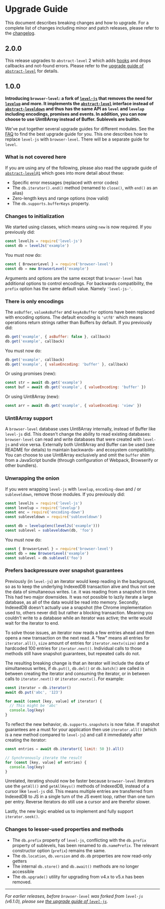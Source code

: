 # Upgrade Guide

This document describes breaking changes and how to upgrade. For a complete list of changes including minor and patch releases, please refer to the [changelog](CHANGELOG.md).

## 2.0.0

This release upgrades to `abstract-level` 2 which adds [hooks](https://github.com/Level/abstract-level#hooks) and drops callbacks and not-found errors. Please refer to the [upgrade guide of `abstract-level`](https://github.com/Level/abstract-level/blob/v2.0.0/UPGRADING.md) for details.

## 1.0.0

**Introducing `browser-level`: a fork of [`level-js`](https://github.com/Level/level-js) that removes the need for [`levelup`](https://github.com/Level/levelup) and more. It implements the [`abstract-level`](https://github.com/Level/abstract-level) interface instead of [`abstract-leveldown`](https://github.com/Level/abstract-leveldown) and thus has the same API as `level` and `levelup` including encodings, promises and events. In addition, you can now choose to use Uint8Array instead of Buffer. Sublevels are builtin.**

We've put together several upgrade guides for different modules. See the [FAQ](https://github.com/Level/community#faq) to find the best upgrade guide for you. This one describes how to replace `level-js` with `browser-level`. There will be a separate guide for `level`.

### What is not covered here

If you are using any of the following, please also read the upgrade guide of [`abstract-level@1`](https://github.com/Level/abstract-level/blob/main/UPGRADING.md#100) which goes into more detail about these:

- Specific error messages (replaced with error codes)
- The `db.iterator().end()` method (renamed to `close()`, with `end()` as an alias)
- Zero-length keys and range options (now valid)
- The `db.supports.bufferKeys` property.

### Changes to initialization

We started using classes, which means using `new` is now required. If you previously did:

```js
const levelJs = require('level-js')
const db = levelJs('example')
```

You must now do:

```js
const { BrowserLevel } = require('browser-level')
const db = new BrowserLevel('example')
```

Arguments and options are the same except that `browser-level` has additional options to control encodings. For backwards compatibility, the `prefix` option has the same default value. Namely `'level-js-'`.

### There is only encodings

The `asBuffer`, `valueAsBuffer` and `keyAsBuffer` options have been replaced with encoding options. The default encoding is `'utf8'` which means operations return strings rather than Buffers by default. If you previously did:

```js
db.get('example', { asBuffer: false }, callback)
db.get('example', callback)
```

You must now do:

```js
db.get('example', callback)
db.get('example', { valueEncoding: 'buffer' }, callback)
```

Or using promises (new):

```js
const str = await db.get('example')
const buf = await db.get('example', { valueEncoding: 'buffer' })
```

Or using Uint8Array (new):

```js
const arr = await db.get('example', { valueEncoding: 'view' })
```

### Uint8Array support

A `browser-level` database uses Uint8Array internally, instead of Buffer like `level-js` did. This doesn't change the ability to read existing databases: `browser-level` can read and write databases that were created with `level-js` and vice versa. Externally both Uint8Array and Buffer can be used (see README for details) to maintain backwards- and ecosystem compatibility. You can choose to use Uint8Array exclusively and omit the `buffer` shim from a JavaScript bundle (through configuration of Webpack, Browserify or other bundlers).

### Unwrapping the onion

If you were wrapping `level-js` with `levelup`, `encoding-down` and / or `subleveldown`, remove those modules. If you previously did:

```js
const levelJs = require('level-js')
const levelup = require('levelup')
const enc = require('encoding-down')
const subleveldown = require('subleveldown')

const db = levelup(enc(levelJs('example')))
const sublevel = subleveldown(db, 'foo')
```

You must now do:

```js
const { BrowserLevel } = require('browser-level')
const db = new BrowserLevel('example')
const sublevel = db.sublevel('foo')
```

### Prefers backpressure over snapshot guarantees

Previously (in `level-js`) an iterator would keep reading in the background, so as to keep the underlying IndexedDB transaction alive and thus not see the data of simultaneous writes. I.e. it was reading from a snapshot in time. This had two major downsides. It was not possible to lazily iterate a large database, as all of the data would be read into memory. Secondly, IndexedDB doesn't actually use a snapshot (the Chrome implementation used to, others never did) but rather a blocking transaction. Meaning you couldn't write to a database while an iterator was active; the write would wait for the iterator to end.

To solve those issues, an iterator now reads a few entries ahead and then opens a new transaction on the next read. A "few" means all entries for `iterator.all()`, `size` amount of entries for `iterator.nextv(size)` and a hardcoded 100 entries for `iterator.next()`. Individual calls to those methods still have snapshot guarantees, but repeated calls do not.

The resulting breaking change is that an iterator will include the data of simultaneous writes, if `db.put()`, `db.del()` or `db.batch()` are called in between creating the iterator and consuming the iterator, or in between calls to `iterator.next()` or `iterator.nextv()`. For example:

```js
const iterator = db.iterator()
await db.put('abc', '123')

for await (const [key, value] of iterator) {
  // This might be 'abc'
  console.log(key)
}
```

To reflect the new behavior, `db.supports.snapshots` is now false. If snapshot guarantees are a must for your application then use `iterator.all()` (which is a new method compared to `level-js`) and call it immediately after creating the iterator:

```js
const entries = await db.iterator({ limit: 50 }).all()

// Synchronously iterate the result
for (const [key, value] of entries) {
  console.log(key)
}
```

Unrelated, iterating should now be faster because `browser-level` iterators use the `getAll()` and `getAllKeys()` methods of IndexedDB, instead of a cursor like `level-js` did. This means multiple entries are transferred from IndexedDB to JS in a single turn of the JS event loop, rather than one turn per entry. Reverse iterators do still use a cursor and are therefor slower.

Lastly, the new logic enabled us to implement and fully support `iterator.seek()`.

### Changes to lesser-used properties and methods

- The `db.prefix` property of `level-js`, conflicting with the `db.prefix` property of sublevels, has been renamed to `db.namePrefix`. The relevant constructor option (`prefix`) remains the same.
- The `db.location`, `db.version` and `db.db` properties are now read-only getters
- The internal `db.store()` and `db.await()` methods are no longer accessible
- The `db.upgrade()` utility for upgrading from v4.x to v5.x has been removed.

---

_For earlier releases, before `browser-level` was forked from `level-js` (v6.1.0), please see [the upgrade guide of `level-js`](https://github.com/Level/level-js/blob/HEAD/UPGRADING.md)._
